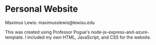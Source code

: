 # Personal Website
<p>Maximus Lewis: maximusslewis@lewisu.edu</p>

This was created using Professor Pogue's node-js-express-and-azure-template.
I included my own HTML, JavaScript, and CSS for the website. 
